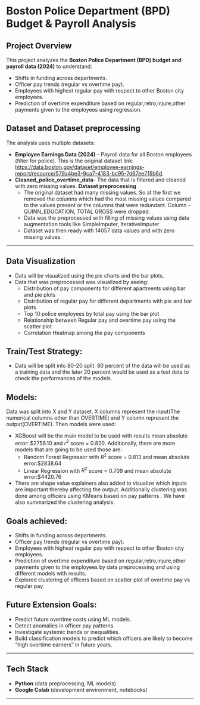 # Boston Police Department (BPD) Budget & Payroll Analysis  

## Project Overview  
This project analyzes the **Boston Police Department (BPD) budget and payroll data (2024)** to understand:   
- Shifts in funding across departments.  
- Officer pay trends (regular vs overtime pay).  
- Employees with highest regular pay with respect to other Boston city employees.  
- Prediction of overtime expenditure based on regular,retro,injure,other payments given to the employees using regression.

## Dataset and Dataset preprocessing 
The analysis uses multiple datasets:  
- **Employee Earnings Data (2024)** – Payroll data for all Boston employees (filter for police). This is the original dataset link: https://data.boston.gov/dataset/employee-earnings-report/resource/579a4be3-9ca7-4183-bc95-7d67ee715b6d. 
- **Cleaned_police_overtime_data**- The data that is filtered and cleaned with zero missing values.
**Dataset preprocessing**
  - The original dataset had many missing values. So at the first we removed the columns which had the most missing values compared to the values present or the columns that were redundant. Column - QUINN_EDUCATION, TOTAL GROSS were dropped.
  - Data was the preprocessed with filling of missing values using data augmentation tools like SimpleImputer, IterativeImputer
  - Dataset was then ready with 14057 data values and with zero missing values.

---
## Data Visualization
- Data will be visualized using the pie charts and the bar plots.
- Data that was preprocessed was visualized by seeing:
   - Distribution of pay components for different apartments using bar and pie plots
   - Distribution of regular pay for different departments with pie and bar plots.
   - Top 10 police employees by total pay using the bar plot
   - Relationship between Regular pay and overtime pay using the scatter plot
   - Correlation Heatmap among the pay components
   
## Train/Test Strategy:
- Data will be split into 80-20 split. 80 percent of the data will be used as a training data and the later 20 percent would be used as a test data to check the performances of the models.
  
## Models:
Data was split into X and Y dataset. X columns represent the input(The numerical columns other than OVERTIME) and Y column represent the output(OVERTIME). Then models were used:
- XGBoost will be the main model to be used with results mean absolute error: $2756.10 and $r^2$ score = 0.820. Additionally, there are more models that are going to be used those are:
    - Random Forest Regressor with $R^2$ score = 0.813 and mean absolute error:$2838.64
   - Linear Regression with $R^2$ score = 0.709 and mean absolute error:$4420.76   
- There are shape value explainers also added to visualize which inputs are important thereby affecting the output.
Additionally clustering was done among officers using KMeans based on pay patterns . We have also summarized the clustering analysis.

## Goals achieved:  
- Shifts in funding across departments.  
- Officer pay trends (regular vs overtime pay).  
- Employees with highest regular pay with respect to other Boston city employees.  
- Prediction of overtime expenditure based on regular,retro,injure,other payments given to the employees by data preprocessing and using different models with results.
- Explored clustering of officers based on scatter plot of overtime pay vs regular pay.
   
## Future Extension Goals: 
- Predict future overtime costs using ML models.  
- Detect anomalies in officer pay patterns.   
- Investigate systemic trends or inequalities.
- Build classification models to predict which officers are likely to become “high overtime earners” in future years.  
---

## Tech Stack  
- **Python** (data preprocessing, ML models)  
- **Google Colab** (development environment, notebooks)  

---
